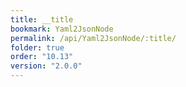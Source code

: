 ```yaml
---
title: __title
bookmark: Yaml2JsonNode
permalink: /api/Yaml2JsonNode/:title/
folder: true
order: "10.13"
version: "2.0.0"
---
```

